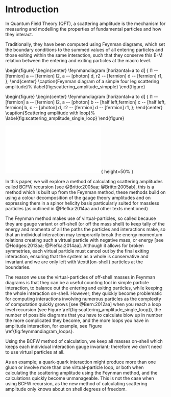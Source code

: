 
# Introduction

<!-- Abstract -->
<!-- # General outline
* How have they been calculated using Feynman diagrams
* (How do they relate to Gauge theory)
* Problem with current method of computation (using Feynman diagrams)
* difference between On-shell and Off-shell
* Aim: To find and produce generators using the 'On-Shell' methods.
Guage theories and spinnor matricies for Gluons and massless particles were
-->


In Quantum Field Theory (QFT), a scattering amplitude is the mechanism for
measuring and modelling the properties of fundamental particles and how they
interact.

<!-- ## Feynman Diagrams -->

Traditionally, they have been computed using Feynman diagrams, which set the
boundary conditions to the summed values of all entering particles and those
exiting within the same interaction, such that they conserve this E-M relation
between the entering and exiting particles at the macro level.

\begin{figure}
\begin{center}
\feynmandiagram [horizontal=a to d] {
  l1 -- [fermion] a -- [fermion] l2,
  a -- [photon] d,
  r2 -- [fermion] d -- [fermion] r1,
};
\end{center}
\caption{Feynman diagram of a simple four leg scattering amplitude}%
\label{fig:scattering_amplitude_simpple}
\end{figure}

\begin{figure}
\begin{center}
\feynmandiagram [horizontal=a to d] {
  l1 -- [fermion] a -- [fermion] l2,
  a -- [photon] b -- [half left,fermion] c -- [half left, fermion] b,
  c -- [photon] d,
  r2 -- [fermion] d -- [fermion] r1,
};
\end{center}
\caption{Scattering amplitude with loop}%
\label{fig:scattering_amplitude_single_loop}
\end{figure}



![Each Feynman diagram provides an intuitive way to visualize one possible way that particles might interact. The trouble is that there are countless other ways, too.  A quark-quark interaction might produce more than one gluon or involve more than one virtual-particle loop, or both. The calculations quickly become unmanageable.  Figure and caption taken from [@Bern:2012aa]\label{fig:feynmandiagram_loops}](assets/sa-loops.pdf "Tree Level Loops"){ height=50% }


<!-- ## Feynman and BCFW recursion methods -->

In this paper, we will explore a method of calculating scattering amplitudes
called BCFW recursion [see @Britto:2005aa; @Britto:2005ab], this is a method
which is built up from the Feynman method, these methods build on using
a colour decomposition of the gauge theory amplitudes and on expressing them in
a spinor helicity basis particularly suited for massless particles (as outlined
in @Plefka:2014aa and other texts mentioned)


The Feynman method makes use of virtual-particles, so called because they are
gauge variant or off-shell (or off the mass shell) to keep tally of the
energy and momenta of all the paths the particles and interactions make, so
that an individual interaction may temporarily break the energy momentum
relations creating such a virtual particle with negative mass, or energy [see
@Hodges:2013aa; @Plefka:2014aa]. Although it allows for broken symmetries, each
virtual particle must cancel out by the final exiting interaction, ensuring
that the system as a whole is conservative and invariant and we are only left
with \textit{on-shell} particles at the boundaries.




The reason we use the virtual-particles of off-shell masses in Feynman diagrams
is that they can be a useful counting tool in simple particle interaction, to
balance out the entering and exiting particles, while keeping the whole
interaction on-shell. However; they quickly become problematic for computing
interactions involving numerous particles as the complexity of computation
quickly grows [see @Bern:2012aa] when you reach a loop level recursion (see
Figure \ref{fig:scattering_amplitude_single_loop}), the number of possible
diagrams that you have to calculate blow up in number the more complicated they
become, and the more loops you have in amplitude interaction, for example, see
Figure \ref{fig:feynmandiagram_loops}.


Using the BCFW method of calculation, we keep all masses on-shell which keeps
each individual interaction gauge invariant; therefore we don't need to use
virtual particles at all.


As an example; a quark-quark interaction might produce more than one gluon or
involve more than one virtual-particle loop, or both when calculating the
scattering amplitude using the Feynman method, and the calculations quickly
become unmanageable.  This is not the case when using BCFW recursion, as the
new method of calculating scattering amplitude only knows about on shell
degrees of freedom.


